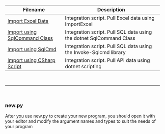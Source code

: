 | Filename                                                                                     | Description                            |
| -------------------------------------------------------------------------------------------- | -------------------------------------- |
| [Import Excel Data](https://github.com/jimcrews/my-scripts/blob/master/book1.ps1)            | Integration script. Pull Excel data using ImportExcel                            |
| [Import using SqlCommand Class](https://github.com/jimcrews/my-scripts/blob/master/SqlClient.ps1)         | Integration script. Pull SQL data using the dotnet SqlCommand Class       |
| [Import using SqlCmd](https://github.com/jimcrews/my-scripts/blob/master/SqlCmd.ps1)              | Integration script. Pull SQL data using the Invoke-Sqlcmd library |
| [Import using CSharp Script](https://github.com/jimcrews/my-scripts/blob/master/Pull_Todos.csx) | Integration script. Pull API data using dotnet scripting               |


<br />

---

<br />

### new.py

After you use new.py to create your new program, you should open it with your editor and modify the argument names and types to suit the needs of your program
